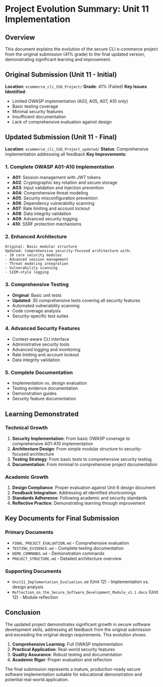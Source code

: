 # Project Evolution Summary: Unit 11 Implementation

## Overview

This document explains the evolution of the secure CLI e-commerce project from the original submission (41% grade) to the final updated version, demonstrating significant learning and improvement.

## Original Submission (Unit 11 - Initial)

**Location**: `ecommerce_cli_SSD_Project/`
**Grade**: 41% (Failed)
**Key Issues Identified**:
- Limited OWASP implementation (A03, A05, A07, A10 only)
- Basic testing coverage
- Minimal security features
- Insufficient documentation
- Lack of comprehensive evaluation against design

## Updated Submission (Unit 11 - Final)

**Location**: `ecommerce_cli_SSD_Project_updated/`
**Status**: Comprehensive implementation addressing all feedback
**Key Improvements**:

### 1. **Complete OWASP A01-A10 Implementation**
- **A01**: Session management with JWT tokens
- **A02**: Cryptographic key rotation and secure storage
- **A03**: Input validation and injection prevention
- **A04**: Comprehensive threat modeling
- **A05**: Security misconfiguration prevention
- **A06**: Dependency vulnerability scanning
- **A07**: Rate limiting and account lockout
- **A08**: Data integrity validation
- **A09**: Advanced security logging
- **A10**: SSRF protection mechanisms

### 2. **Enhanced Architecture**
```
Original: Basic modular structure
Updated: Comprehensive security-focused architecture with:
- 10 core security modules
- Advanced session management
- Threat modeling integration
- Vulnerability scanning
- SIEM-style logging
```

### 3. **Comprehensive Testing**
- **Original**: Basic unit tests
- **Updated**: 30 comprehensive tests covering all security features
- Automated vulnerability scanning
- Code coverage analysis
- Security-specific test suites

### 4. **Advanced Security Features**
- Context-aware CLI interface
- Administrative security tools
- Advanced logging and monitoring
- Rate limiting and account lockout
- Data integrity validation

### 5. **Complete Documentation**
- Implementation vs. design evaluation
- Testing evidence documentation
- Demonstration guides
- Security feature documentation

## Learning Demonstrated

### Technical Growth
1. **Security Implementation**: From basic OWASP coverage to comprehensive A01-A10 implementation
2. **Architecture Design**: From simple modular structure to security-focused architecture
3. **Testing Strategy**: From basic tests to comprehensive security testing
4. **Documentation**: From minimal to comprehensive project documentation

### Academic Growth
1. **Design Compliance**: Proper evaluation against Unit 6 design document
2. **Feedback Integration**: Addressing all identified shortcomings
3. **Standards Adherence**: Following academic and security standards
4. **Reflective Practice**: Demonstrating learning through improvement

## Key Documents for Final Submission

### Primary Documents
- `FINAL_PROJECT_EVALUATION.md` - Comprehensive evaluation
- `TESTING_EVIDENCE.md` - Complete testing documentation
- `DEMO_COMMANDS.md` - Demonstration commands
- `PROJECT_STRUCTURE.md` - Detailed architecture overview

### Supporting Documents
- `Unit11_Implementation_Evaluation.md` (Unit 12) - Implementation vs. design analysis
- `Reflection_on_the_Secure_Software_Development_Module_v1.1.docx` (Unit 12) - Module reflection

## Conclusion

The updated project demonstrates significant growth in secure software development skills, addressing all feedback from the original submission and exceeding the original design requirements. This evolution shows:

1. **Comprehensive Learning**: Full OWASP implementation
2. **Practical Application**: Real-world security features
3. **Quality Assurance**: Robust testing and documentation
4. **Academic Rigor**: Proper evaluation and reflection

The final submission represents a mature, production-ready secure software implementation suitable for educational demonstration and potential real-world application. 